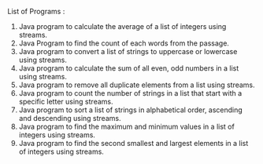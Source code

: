 List of Programs : 
1. Java program to calculate the average of a list of integers using streams.
2. Java Program to find the  count of each words from the passage.
3. Java program to convert a list of strings to uppercase or lowercase using streams.
4. Java program to calculate the sum of all even, odd numbers in a list using streams.
5. Java program to remove all duplicate elements from a list using streams.
6. Java program to count the number of strings in a list that start with a specific letter using streams.
7. Java program to sort a list of strings in alphabetical order, ascending and descending using streams.
8. Java program to find the maximum and minimum values in a list of integers using streams.
9. Java program to find the second smallest and largest elements in a list of integers using streams.
